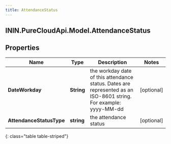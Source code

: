 ```yaml
---
title: AttendanceStatus
---
```

## ININ.PureCloudApi.Model.AttendanceStatus

## Properties

|Name | Type | Description | Notes|
|------------ | ------------- | ------------- | -------------|
| **DateWorkday** | **String** | the workday date of this attendance status. Dates are represented as an ISO-8601 string. For example: yyyy-MM-dd | [optional] |
| **AttendanceStatusType** | **string** | the attendance status | [optional] |
{: class="table table-striped"}


